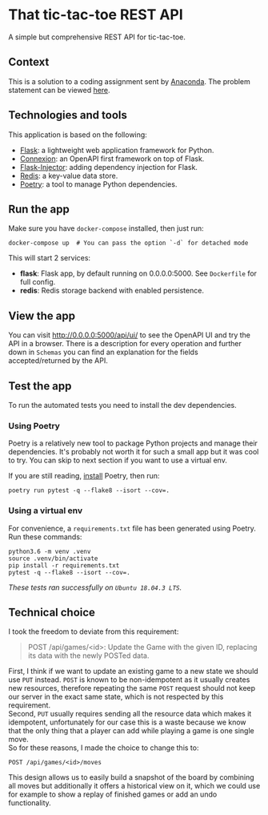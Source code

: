 # That tic-tac-toe REST API
A simple but comprehensive REST API for tic-tac-toe.

## Context
This is a solution to a coding assignment sent by [Anaconda](
https://www.anaconda.com/anaconda-careers/). The problem statement can be 
viewed [here](./README.md).

## Technologies and tools
This application is based on the following:
* [Flask](https://pypi.org/project/Flask): a lightweight web application framework for Python.
* [Connexion](https://pypi.org/project/connexion): an OpenAPI first framework on top of Flask.
* [Flask-Injector](https://pypi.org/project/Flask-Injector): adding dependency injection for Flask.
* [Redis](https://redis.io): a key-value data store.
* [Poetry](https://python-poetry.org/): a tool to manage Python dependencies.

## Run the app
Make sure you have `docker-compose` installed, then just run:
```shell script
docker-compose up  # You can pass the option `-d` for detached mode
```
This will start 2 services:
* **flask**: Flask app, by default running on 0.0.0.0:5000. See `Dockerfile` for full config.
* **redis**: Redis storage backend with enabled persistence.

## View the app
You can visit http://0.0.0.0:5000/api/ui/ to see the OpenAPI UI and try the
API in a browser. There is a description for every operation and further down in `Schemas` you can
find an explanation for the fields accepted/returned by the API.

## Test the app
To run the automated tests you need to install the dev dependencies.

### Using Poetry
Poetry is a relatively new tool to package Python projects and manage their
dependencies. It's probably not worth it for such a small app but it was cool
to try. You can skip to next section if you want to use a virtual env.

If you are still reading, [install](https://python-poetry.org/docs/#installation)
Poetry, then run:
```shell script
poetry run pytest -q --flake8 --isort --cov=.
```

### Using a virtual env
For convenience, a `requirements.txt` file has been generated using Poetry.
Run these commands:
```shell script
python3.6 -m venv .venv
source .venv/bin/activate
pip install -r requirements.txt
pytest -q --flake8 --isort --cov=.
```

*These tests ran successfully on `Ubuntu 18.04.3 LTS`.*

## Technical choice
I took the freedom to deviate from this requirement: 
>POST /api/games/\<id>: Update the Game with the given ID, replacing its data with the newly POSTed data.

First, I think if we want to update an existing game to a new state we should use
`PUT` instead. `POST` is known to be non-idempotent as it usually creates new
resources, therefore repeating the same `POST` request should not keep our
server in the exact same state, which is not respected by this requirement.  
Second, `PUT` usually requires sending all the resource data which makes it
idempotent, unfortunately for our case this is a waste because we know that
the only thing that a player can add while playing a game is one single move.  
So for these reasons, I made the choice to change this to:
```http request
POST /api/games/<id>/moves
```
This design allows us to easily build a snapshot of the board by combining
all moves but additionally it offers a historical view on it, which we could
use for example to show a replay of finished games or add an undo
functionality.
